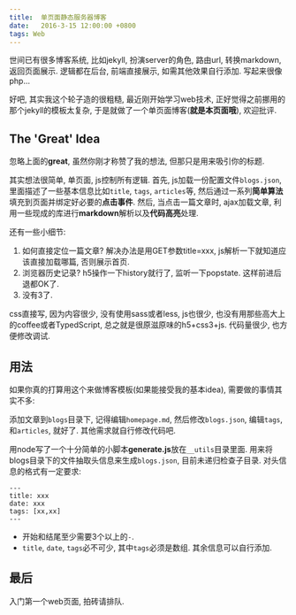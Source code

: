```yaml
---
title:  单页面静态服务器博客
date:   2016-3-15 12:00:00 +0800
tags: Web
---
```


世间已有很多博客系统, 比如jekyll, 扮演server的角色, 路由url, 转换markdown, 返回页面展示. 逻辑都在后台, 前端直接展示, 如需其他效果自行添加. 写起来很像php...



好吧, 其实我这个轮子造的很粗糙, 最近刚开始学习web技术, 正好觉得之前挪用的那个jekyll的模板太复杂, 于是就做了一个单页面博客(**就是本页面哦**), 欢迎批评.

## The 'Great' Idea

忽略上面的**great**, 虽然你刚才称赞了我的想法, 但那只是用来吸引你的标题. 

其实想法很简单, 单页面, js控制所有逻辑.  首先, js加载一份配置文件`blogs.json`, 里面描述了一些基本信息比如`title`, `tags`, `articles`等, 然后通过一系列**简单算法**填充到页面并绑定好必要的**点击事件**. 然后, 当点击一篇文章时, ajax加载文章, 利用一些现成的库进行**markdown**解析以及**代码高亮**处理.  

还有一些小细节:

1. 如何直接定位一篇文章? 解决办法是用GET参数title=xxx, js解析一下就知道应该直接加载哪篇, 否则展示首页.
2. 浏览器历史记录? h5操作一下history就行了, 监听一下popstate. 这样前进后退都OK了.
3. 没有3了.



css直接写, 因为内容很少, 没有使用sass或者less, js也很少, 也没有用那些高大上的coffee或者TypedScript, 总之就是很原滋原味的h5+css3+js. 代码量很少, 也方便修改调试.



## 用法

如果你真的打算用这个来做博客模板(如果能接受我的基本idea), 需要做的事情其实不多:

添加文章到`blogs`目录下, 记得编辑`homepage.md`, 然后修改`blogs.json`, 编辑`tags`, 和`articles`, 就好了. 其他需求就自行修改代码吧.


用node写了一个十分简单的小脚本**generate.js**放在`__utils`目录里面. 用来将blogs目录下的文件抽取头信息来生成`blogs.json`, 目前未递归检查子目录. 对头信息的格式有一定要求:
```
---	
title: xxx
date: xxx	
tags: [xx,xx]
--- 
```

* 开始和结尾至少需要3个以上的`-`.
* `title`, `date`, `tags`必不可少, 其中`tags`必须是数组. 其余信息可以自行添加.


## 最后

入门第一个web页面, 拍砖请排队.




